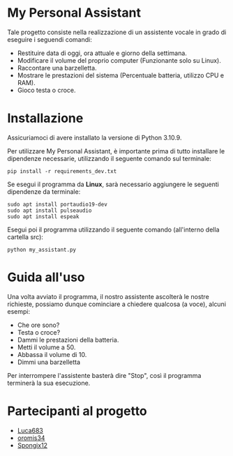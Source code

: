 # My Personal Assistant

Tale progetto consiste nella realizzazione di un assistente vocale in grado di eseguire i seguendi comandi:

- Restituire data di oggi, ora attuale e giorno della settimana.
- Modificare il volume del proprio computer (Funzionante solo su Linux).
- Raccontare una barzelletta.
- Mostrare le prestazioni del sistema (Percentuale batteria, utilizzo CPU e RAM).
- Gioco testa o croce.
# Installazione
Assicuriamoci di avere installato la versione di Python 3.10.9.

Per utilizzare My Personal Assistant, è importante prima di tutto installare le dipendenze necessarie, utilizzando il seguente comando sul terminale:

```shell
pip install -r requirements_dev.txt
```

Se esegui il programma da **Linux**, sarà necessario aggiungere le seguenti dipendenze da terminale:

```shell
sudo apt install portaudio19-dev
sudo apt install pulseaudio
sudo apt install espeak
```

Esegui poi il programma utilizzando il seguente comando (all'interno della cartella src):
```shell
python my_assistant.py
```

# Guida all'uso
Una volta avviato il programma, il nostro assistente ascolterà le nostre richieste, possiamo dunque cominciare a chiedere qualcosa (a voce), alcuni esempi:

- Che ore sono?
- Testa o croce?
- Dammi le prestazioni della batteria.
- Metti il volume a 50.
- Abbassa il volume di 10.
- Dimmi una barzelletta

Per interrompere l'assistente basterà dire "Stop", così il programma terminerà la sua esecuzione.
# Partecipanti al progetto
- [Luca683](https://github.com/Luca683)
- [oromis34](https://github.com/oromis34)
- [Spongix12](https://github.com/Spongix12)

